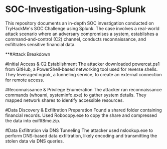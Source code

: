 # SOC-Investigation-using-Splunk
This repository documents an in-depth SOC investigation conducted on TryHackMe's SOC Challenge using Splunk. The case involves a real-world attack scenario where an adversary compromises a system, establishes a command-and-control (C2) channel, conducts reconnaissance, and exfiltrates sensitive financial data.

**#Attack Breakdown

#Initial Access & C2 Establishment
The attacker downloaded powercat.ps1 from GitHub, a PowerShell-based networking tool used for reverse shells.
They leveraged ngrok, a tunneling service, to create an external connection for remote access.

#Reconnaissance & Privilege Enumeration
The attacker ran reconnaissance commands (whoami, systeminfo.exe) to gather system details.
They mapped network shares to identify accessible resources.

#Data Discovery & Exfiltration Preparation
Found a shared folder containing financial records.
Used Robocopy.exe to copy the share and compressed the data into exiflt8me.zip.

#Data Exfiltration via DNS Tunneling
The attacker used nslookup.exe to perform DNS-based data exfiltration, likely encoding and transmitting the stolen data via DNS queries.
